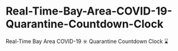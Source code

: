 # Real-Time-Bay-Area-COVID-19-Quarantine-Countdown-Clock
Real-Time Bay Area COVID-19 ☣️ Quarantine Countdown Clock ⌛
